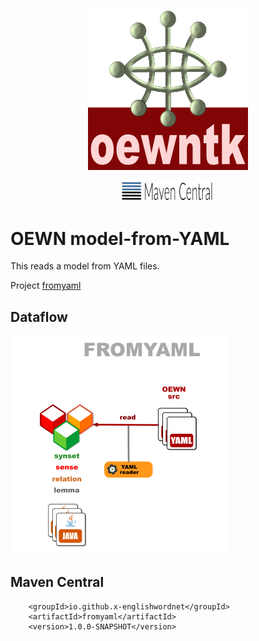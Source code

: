 <p align="center">
<img width="256" height="256" src="images/oewntk.png" alt="OEWNTK">
</p>
<p align="center">
<img width="150"src="images/mavencentral.png" alt="MavenCentral">
</p>

# OEWN model-from-YAML

This reads a model from YAML files.

Project [fromyaml](https://github.com/x-englishwordnet/fromyaml)

## Dataflow

![Dataflow](images/dataflow_fromyaml.png  "Dataflow")

## Maven Central

		<groupId>io.github.x-englishwordnet</groupId>
		<artifactId>fromyaml</artifactId>
		<version>1.0.0-SNAPSHOT</version>
